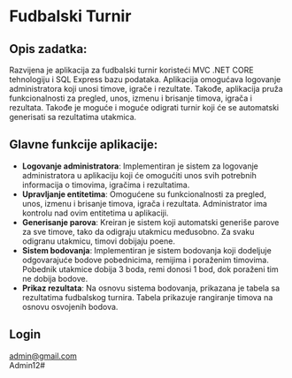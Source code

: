 # Fudbalski Turnir

## Opis zadatka:
Razvijena je aplikacija za fudbalski turnir koristeći MVC .NET CORE tehnologiju i SQL Express bazu podataka. Aplikacija omogućava logovanje administratora koji unosi timove, igrače i rezultate. Takođe, aplikacija pruža funkcionalnosti za pregled, unos, izmenu i brisanje timova, igrača i rezultata. Takođe je moguće i moguće odigrati turnir koji će se automatski generisati sa rezultatima utakmica.

## Glavne funkcije aplikacije:
<ul>
  <li>
    <b>Logovanje administratora</b>: Implementiran je sistem za logovanje administratora u aplikaciju koji će omogućiti unos svih potrebnih informacija o timovima, igračima i rezultatima.
  </li>
  <li>
    <b>Upravljanje entitetima</b>: Omogućene su funkcionalnosti za pregled, unos, izmenu i brisanje timova, igrača i rezultata. Administrator ima kontrolu nad ovim entitetima u aplikaciji.
  </li>
  <li>
    <b>Generisanje parova</b>: Kreiran je sistem koji automatski generiše parove za sve timove, tako da odigraju utakmicu međusobno. Za svaku odigranu utakmicu, timovi dobijaju poene. 
  </li>
  <li>
    <b>Sistem bodovanja</b>: Implementiran je sistem bodovanja koji dodeljuje odgovarajuće bodove pobednicima, remijima i poraženim timovima. Pobednik utakmice dobija 3 boda, remi donosi 1 bod, dok poraženi tim ne dobija bodove.
  </li>
  <li>
    <b>Prikaz rezultata</b>: Na osnovu sistema bodovanja, prikazana je tabela sa rezultatima fudbalskog turnira. Tabela prikazuje rangiranje timova na osnovu osvojenih bodova.
  </li>
</ul>

## Login
admin@gmail.com <br>
Admin12#
